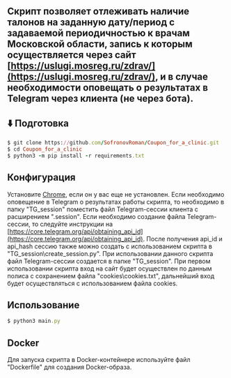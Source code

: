 ## Скрипт позволяет отлеживать наличие талонов на заданную дату/период с задаваемой периодичностью к врачам Московской области, запись к которым осуществляется через сайт [https://uslugi.mosreg.ru/zdrav/](https://uslugi.mosreg.ru/zdrav/), и в случае необходимости оповещать о результатах в Telegram через клиента (не через бота).

## ⬇️ Подготовка
```ruby
$ git clone https://github.com/SofronovRoman/Coupon_for_a_clinic.git
$ cd Coupon_for_a_clinic
$ python3 -m pip install -r requirements.txt
```

## Конфигурация
Установите [Chrome](https://www.google.com/intl/ru/chrome/), если он у вас еще не установлен.
Если необходимо оповещение в Telegram о результатах работы скрипта, то необходимо в папку "TG_session" поместить файл Telegram-сессии клиента с расширением ".session". Если необходимо создание файла Telegram-сессии, то следуйте инструкции на [https://core.telegram.org/api/obtaining_api_id](https://core.telegram.org/api/obtaining_api_id). После получения api_id и api_hash сессию также можно создать с использованием скрипта в "TG_session\create_session.py". При использовании данного скрипта файл Telegram-сессии создается в папке "TG_session". При первом использовании скрипта вход на сайт будет осуществлен по данным полиса с сохранением файла "cookies\cookies.txt", дальнейший вход будет осуществляться с использованием файла cookies.

## Использование
```ruby
$ python3 main.py
```

## Docker
Для запуска скрипта в Docker-контейнере используйте файл "Dockerfile" для создания Docker-образа.
